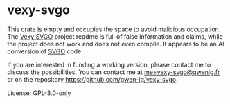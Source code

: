 # vexy-svgo

This crate is empty and occupies the space to avoid malicious occupation.
The [Vexy SVGO](https://github.com/vexyart/vexy-svgo) project readme
is full of false information and claims, while the project does not work and does not even compile.
It appears to be an AI conversion of [SVGO](https://svgo.dev/) code.

If you are interested in funding a working version, please contact me to discuss the possibilities.
You can contact me at [me+vexy-svgo@gwenlg.fr](mailto:me+vexy-svgo@gwenlg.fr) or on the repository https://github.com/gwen-lg/vexy-svgo.

License: GPL-3.0-only
